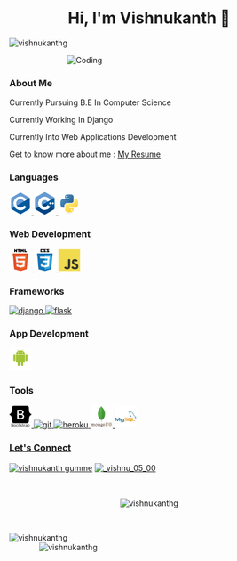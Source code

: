 <h1 align="center">Hi, I'm Vishnukanth 👋</h1>
<p align="left"> <img src="https://komarev.com/ghpvc/?username=vishnukanthg&label=Profile%20views&color=0e75b6&style=flat" alt="vishnukanthg" /> </p>
<img align="right" alt="Coding" width="400" src="https://blogger.googleusercontent.com/img/b/R29vZ2xl/AVvXsEjcwKcqcKy6WX2XVMBiy0yoeaPvN9-fnPzDp3_FX1hnXHi11fLEtrYHLNGG40bjvM5cDZOPI2NQT3dx5vS68ctkg9dPf61s3MpRbUcFrD7CAj9jSxkMiPbLMwvP6gClRvnJdFPSnXgfRprEw-Z-07yzFicBM9m3Y-sVrWnZWPhbkGbZ0cy3HrWFyBPWoA/s1600/image_processing20210909-29286-dr58yz.gif">&nbsp

<h3 align="left">About Me</h3>
<p align="left">Currently Pursuing B.E In Computer Science</p>
<p align="left">Currently Working In Django</p>
<p align="left">Currently Into Web Applications Development</p> 
<p align="left">Get to know more about me : <a href="https://drive.google.com/file/d/1lpmRJQ8Wy8PD8pi3Z7wM0df3-ZyHwyiA/view">My Resume</a></p>



<h3 align="left">Languages</h3>

<p align="left"><a href="https://www.cprogramming.com/" target="_blank" rel="noreferrer"> <img src="https://raw.githubusercontent.com/devicons/devicon/master/icons/c/c-original.svg" alt="c" width="40" height="40"/> </a><a href="https://www.w3schools.com/cpp/" target="_blank" rel="noreferrer"> <img src="https://raw.githubusercontent.com/devicons/devicon/master/icons/cplusplus/cplusplus-original.svg" alt="cplusplus" width="40" height="40"/> </a><a href="https://www.python.org" target="_blank" rel="noreferrer"> <img src="https://raw.githubusercontent.com/devicons/devicon/master/icons/python/python-original.svg" alt="python" width="40" height="40"/> </a></p>
<h3 align="left">Web Development</h3>
<p align = "left"> <a href="https://www.w3.org/html/" target="_blank" rel="noreferrer"> <img src="https://raw.githubusercontent.com/devicons/devicon/master/icons/html5/html5-original-wordmark.svg" alt="html5" width="40" height="40"/> </a><a href="https://www.w3schools.com/css/" target="_blank" rel="noreferrer"> <img src="https://raw.githubusercontent.com/devicons/devicon/master/icons/css3/css3-original-wordmark.svg" alt="css3" width="40" height="40"/> </a> <a href="https://developer.mozilla.org/en-US/docs/Web/JavaScript" target="_blank" rel="noreferrer"> <img src="https://raw.githubusercontent.com/devicons/devicon/master/icons/javascript/javascript-original.svg" alt="javascript" width="40" height="40"/> </a></p>




<h3 align="left">Frameworks</h3>
<p align="left"><a href="https://www.djangoproject.com/" target="_blank" rel="noreferrer"> <img src="https://cdn.worldvectorlogo.com/logos/django.svg" alt="django" width="40" height="40"/> </a> <a href="https://flask.palletsprojects.com/" target="_blank" rel="noreferrer"> <img src="https://www.vectorlogo.zone/logos/pocoo_flask/pocoo_flask-icon.svg" alt="flask" width="40" height="40"/> </a></p>

<h3 align="left">App Development</h3>
<p align="left"> <a href="https://developer.android.com" target="_blank" rel="noreferrer"> <img src="https://raw.githubusercontent.com/devicons/devicon/master/icons/android/android-original-wordmark.svg" alt="android" width="40" height="40"/> </a>


<h3 align="left">Tools</h3>
<p align="left"><a href="https://getbootstrap.com" target="_blank" rel="noreferrer"> <img src="https://raw.githubusercontent.com/devicons/devicon/master/icons/bootstrap/bootstrap-plain-wordmark.svg" alt="bootstrap" width="40" height="40"/> </a>     <a href="https://git-scm.com/" target="_blank" rel="noreferrer"> <img src="https://www.vectorlogo.zone/logos/git-scm/git-scm-icon.svg" alt="git" width="40" height="40"/> </a> <a href="https://heroku.com" target="_blank" rel="noreferrer"> <img src="https://www.vectorlogo.zone/logos/heroku/heroku-icon.svg" alt="heroku" width="40" height="40"/> </a>  <a href="https://www.mongodb.com/" target="_blank" rel="noreferrer"> <img src="https://raw.githubusercontent.com/devicons/devicon/master/icons/mongodb/mongodb-original-wordmark.svg" alt="mongodb" width="40" height="40"/> </a> <a href="https://www.mysql.com/" target="_blank" rel="noreferrer"> <img src="https://raw.githubusercontent.com/devicons/devicon/master/icons/mysql/mysql-original-wordmark.svg" alt="mysql" width="40" height="40"/>

<h3 align="left">Let's Connect</h3>
<a href="https://linkedin.com/in/vishnukanth gumme" target="blank"><img align="center" src="https://raw.githubusercontent.com/rahuldkjain/github-profile-readme-generator/master/src/images/icons/Social/linked-in-alt.svg" alt="vishnukanth gumme" height="30" width="40" /></a>
<a href="https://instagram.com/_vishnu_05_" target="blank"><img align="center" src="https://raw.githubusercontent.com/rahuldkjain/github-profile-readme-generator/master/src/images/icons/Social/instagram.svg" alt="_vishnu_05_00" height="30" width="40" /></a>
</p><br>
<p align= "center"><img align="center" src="https://github-readme-stats.vercel.app/api/top-langs?username=vishnukanthg&show_icons=true&locale=en&layout=compact" alt="vishnukanthg" /></p>&nbsp
<p><img width = "450px" align="left" src="https://github-readme-stats.vercel.app/api?username=vishnukanthg&show_icons=true&locale=en" alt="vishnukanthg"/>&nbsp<img width = "450px" align="right" src="https://github-readme-streak-stats.herokuapp.com/?user=vishnukanthg&" alt="vishnukanthg" /></p>
